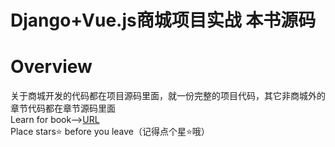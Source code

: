 # Django+Vue.js商城项目实战 本书源码
# Overview
关于商城开发的代码都在项目源码里面，就一份完整的项目代码，其它非商城外的章节代码都在章节源码里面
<br>
Learn for book--><a href="https://item.jd.com/13855631.html">URL</a>
<br>
Place stars⭐ before you leave（记得点个星⭐哦）
